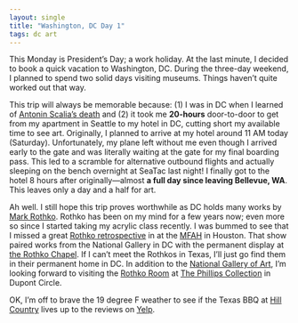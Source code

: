 ```yaml
---
layout: single
title: "Washington, DC Day 1"
tags: dc art
---
```


This Monday is President’s Day; a work holiday. At the last minute, I decided to book a quick vacation to Washington, DC. During the three-day weekend, I planned to spend two solid days visiting museums. Things haven’t quite worked out that way.

This trip will always be memorable because: (1) I was in DC when I learned of [Antonin Scalia’s death](https://en.wikipedia.org/wiki/Antonin_Scalia#Death) and (2) it took me **20-hours** door-to-door to get from my apartment in Seattle to my hotel in DC, cutting short my available time to see art. Originally, I planned to arrive at my hotel around 11 AM today (Saturday). Unfortunately, my plane left without me even though I arrived early to the gate and was literally waiting at the gate for my final boarding pass. This led to a scramble for alternative outbound flights and actually sleeping on the bench overnight at SeaTac last night! I finally got to the hotel 8 hours after originally—almost **a full day since leaving Bellevue, WA**. This leaves only a day and a half for art.

Ah well. I still hope this trip proves worthwhile as DC holds many works by [Mark Rothko](https://en.wikipedia.org/wiki/Mark_Rothko). Rothko has been on my mind for a few years now; even more so since I started taking my acrylic class recently. I was bummed to see that I missed a great  [Rothko retrospective](http://www.mfah.org/exhibitions/past/mark-rothko-retrospective/) in at the [MFAH](http://www.mfah.org/about/) in Houston. That show paired works from the National Gallery in DC with the permanent display at [the Rothko Chapel](http://www.rothkochapel.org/). If I can’t meet the Rothkos in Texas, I’ll just go find them in their permanent home in DC. In addition to the [National Gallery of Art](http://www.nga.gov/), I’m looking forward to visiting the [Rothko Room](http://www.phillipscollection.org/collection/rothko-room) at [The Phillips Collection](http://www.phillipscollection.org/about) in Dupont Circle.

OK, I’m off to brave the 19 degree F weather to see if the Texas BBQ at [Hill Country](http://hillcountry.com/dc/) lives up to the reviews on [Yelp](http://www.yelp.com/biz/hill-country-bbq-market-washington).
